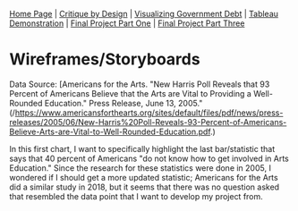 [Home Page](/README.md) | [Critique by Design](/Critique.md) | [Visualizing Government Debt](/Governmentdebt.md) | [Tableau Demonstration](/Tableaudemo.md) | [Final Project Part One](/Final_partone.md) | [Final Project Part Three](/Final_partthree.md)

# Wireframes/Storyboards
<div class="flourish-embed flourish-chart" data-src="visualisation/12828625"><script src="https://public.flourish.studio/resources/embed.js"></script></div> 

Data Source: [Americans for the Arts. "New Harris Poll Reveals that 93 Percent of Americans Believe that the Arts are Vital to Providing a Well-Rounded Education." Press Release, June 13, 2005."(/https://www.americansforthearts.org/sites/default/files/pdf/news/press-releases/2005/06/New-Harris%20Poll-Reveals-93-Percent-of-Americans-Believe-Arts-are-Vital-to-Well-Rounded-Education.pdf.) 

In this first chart, I want to specifically highlight the last bar/statistic that says that 40 percent of Americans "do not know how to get involved in Arts Education." Since the research for these statistics were done in 2005, I wondered if I should get a more updated statistic; Americans for the Arts did a similar study in 2018, but it seems that there was no question asked that resembled the data point that I want to develop my project from.  
